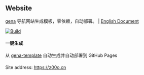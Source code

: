 ## Website

[gena](https://github.com/x1ah/gena) 导航网站生成模板，零依赖，自动部署。 | [English Document](https://github.com/x1ah/gena-template/blob/master/README_EN.md)

[![Build](https://github.com/ylfei/web/actions/workflows/generate.yml/badge.svg)](https://github.com/ylfei/web/actions/workflows/generate.yml)

#### 一键生成

从 [gena-template](https://github.com/x1ah/gena-template) 自动生成并自动部署到 GitHub Pages


#### 

Site address: https://z00o.cn
